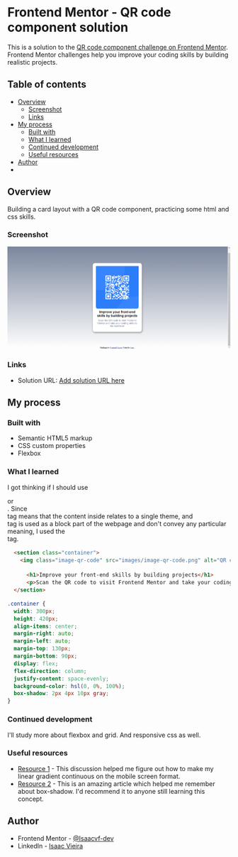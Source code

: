 # Frontend Mentor - QR code component solution

This is a solution to the [QR code component challenge on Frontend Mentor](https://www.frontendmentor.io/challenges/qr-code-component-iux_sIO_H). Frontend Mentor challenges help you improve your coding skills by building realistic projects. 

## Table of contents

- [Overview](#overview)
  - [Screenshot](#screenshot)
  - [Links](#links)
- [My process](#my-process)
  - [Built with](#built-with)
  - [What I learned](#what-i-learned)
  - [Continued development](#continued-development)
  - [Useful resources](#useful-resources)
- [Author](#author)
- 

## Overview
Building a card layout with a QR code component, practicing some html and css skills.

### Screenshot

![](./images/final-result.png)


### Links

- Solution URL: [Add solution URL here](isaacvf-dev.github.io/qr-code-page/)


## My process

### Built with

- Semantic HTML5 markup
- CSS custom properties
- Flexbox



### What I learned

I got thinking if I should use <div> or <section>. Since <section> tag means that the content inside relates to a single theme, and <div> tag is used as a block part of the webpage and don't convey any particular meaning, I used the <section> tag.

```html
  <section class="container">
    <img class="image-qr-code" src="images/image-qr-code.png" alt="QR code image">
   
      <h1>Improve your front-end skills by building projects</h1>
      <p>Scan the QR code to visit Frontend Mentor and take your coding skills to the next level</p>    
  </section>
```
```css
.container {
  width: 300px;
  height: 420px;  
  align-items: center;
  margin-right: auto;
  margin-left: auto;
  margin-top: 130px;
  margin-bottom: 90px;
  display: flex;
  flex-direction: column;
  justify-content: space-evenly;
  background-color: hsl(0, 0%, 100%);
  box-shadow: 2px 4px 10px gray;
}
```


### Continued development

I'll study more about flexbox and grid. And responsive css as well.



### Useful resources

- [Resource 1](https://stackoverflow.com/questions/2869212/css3-gradient-background-set-on-body-doesnt-stretch-but-instead-repeats) - This discussion helped me figure out how to make my linear gradient continuous on the mobile screen format.
- [Resource 2](https://www.w3schools.com/cssref/css3_pr_box-shadow.php) - This is an amazing article which helped me remember about box-shadow. I'd recommend it to anyone still learning this concept.


## Author

- Frontend Mentor - [@Isaacvf-dev](https://www.frontendmentor.io/profile/Isaacvf-dev)
- LinkedIn - [Isaac Vieira](www.linkedin.com/in/isaac-vieira-francelino)




